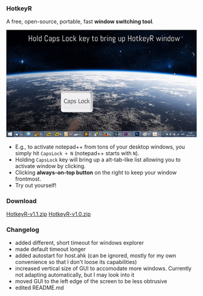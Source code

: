 ### HotkeyR 
A free, open-source, portable, fast **window switching tool**.

![alt text](Docs/Demo.gif)

* E.g., to activate notepad++ from tons of your desktop windows, you simply hit `CapsLock + N` (notepad++ starts with `N`).
* Holding `CapsLock` key will bring up a alt-tab-like list allowing you to activate window by clicking.
* Clicking **always-on-top button** on the right to keep your window frontmost. 
* Try out yourself!

### Download
[HotkeyR-v1.1.zip](https://github.com/Gewerd-Strauss/HotkeyR/releases/download/v1.0/HotkeyR-v1.0.zip)
[HotkeyR-v1.0.zip](https://github.com/rossning92/HotkeyR/releases/download/v1.0/HotkeyR-v1.0.zip)

### Changelog
+ added different, short timeout for windows explorer
+ made default timeout longer
+ added autostart for host.ahk (can be ignored, mostly for my own convenience so that I don't loose its capabilities)
+ increased vertical size of GUI to accomodate more windows. Currently not adapting automatically, but I may look into it
+ moved GUI to the left edge of the screen to be less obtrusive
+ edited README.md